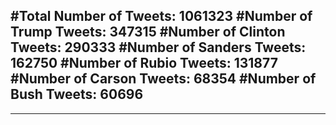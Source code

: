 #Total Number of Tweets: 1061323 
#Number of Trump Tweets: 347315
#Number of Clinton Tweets: 290333
#Number of Sanders Tweets: 162750
#Number of Rubio Tweets: 131877
#Number of Carson Tweets: 68354
#Number of Bush Tweets: 60696
---
---
